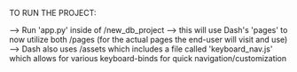 TO RUN THE PROJECT:

--> Run 'app.py' inside of /new_db_project
        --> this will use Dash's 'pages' to now utilize both /pages (for the actual pages the end-user will visit and use)
        --> Dash also uses /assets which includes a file called 'keyboard_nav.js' which allows for various keyboard-binds for quick navigation/customization

